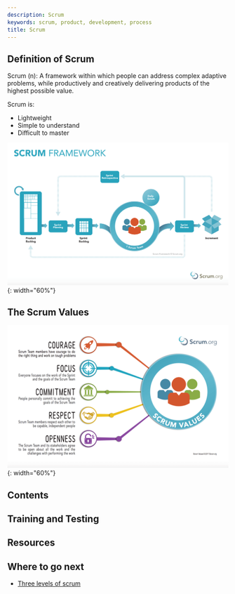 ```yaml
---
description: Scrum
keywords: scrum, product, development, process
title: Scrum
---
```


## Definition of Scrum

Scrum (n): A framework within which people can address complex adaptive problems, while productively and creatively delivering products of the highest possible value.

Scrum is:
- Lightweight
- Simple to understand
- Difficult to master

![Scrum Framework](/product-development-process/images/scrum-framework-test.png){: width="60%"}

## The Scrum Values

![Scrum Values](/product-development-process/images/scrum-value.png){: width="60%"}

## Contents

## Training and Testing

## Resources

## Where to go next

* [Three levels of scrum](/product-development-process/scrum/three-levels-of-scrum)
